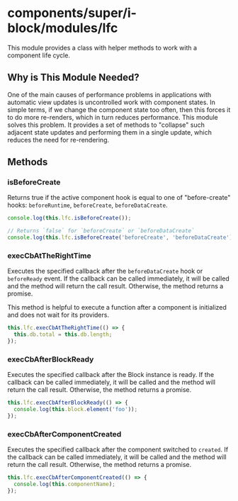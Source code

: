 # components/super/i-block/modules/lfc

This module provides a class with helper methods to work with a component life cycle.

## Why is This Module Needed?

One of the main causes of performance problems in applications with automatic view updates is uncontrolled work with component states.
In simple terms, if we change the component state too often, then this forces it to do more re-renders, which in turn reduces performance.
This module solves this problem. It provides a set of methods to "collapse" such adjacent state updates and performing them in a single update,
which reduces the need for re-rendering.

## Methods

### isBeforeCreate

Returns true if the active component hook is equal to one of "before-create" hooks: `beforeRuntime`, `beforeCreate`, `beforeDataCreate`.

```js
console.log(this.lfc.isBeforeCreate());

// Returns `false` for `beforeCreate` or `beforeDataCreate`
console.log(this.lfc.isBeforeCreate('beforeCreate', 'beforeDataCreate'));
```

### execCbAtTheRightTime

Executes the specified callback after the `beforeDataCreate` hook or `beforeReady` event.
If the callback can be called immediately, it will be called and the method will return the call result.
Otherwise, the method returns a promise.

This method is helpful to execute a function after a component is initialized and does not wait for its providers.

```js
this.lfc.execCbAtTheRightTime(() => {
  this.db.total = this.db.length;
});
```

### execCbAfterBlockReady

Executes the specified callback after the Block instance is ready.
If the callback can be called immediately, it will be called and the method will return the call result.
Otherwise, the method returns a promise.

```js
this.lfc.execCbAfterBlockReady(() => {
  console.log(this.block.element('foo'));
});
```

### execCbAfterComponentCreated

Executes the specified callback after the component switched to `created`.
If the callback can be called immediately, it will be called and the method will return the call result.
Otherwise, the method returns a promise.

```js
this.lfc.execCbAfterComponentCreated(() => {
  console.log(this.componentName);
});
```
